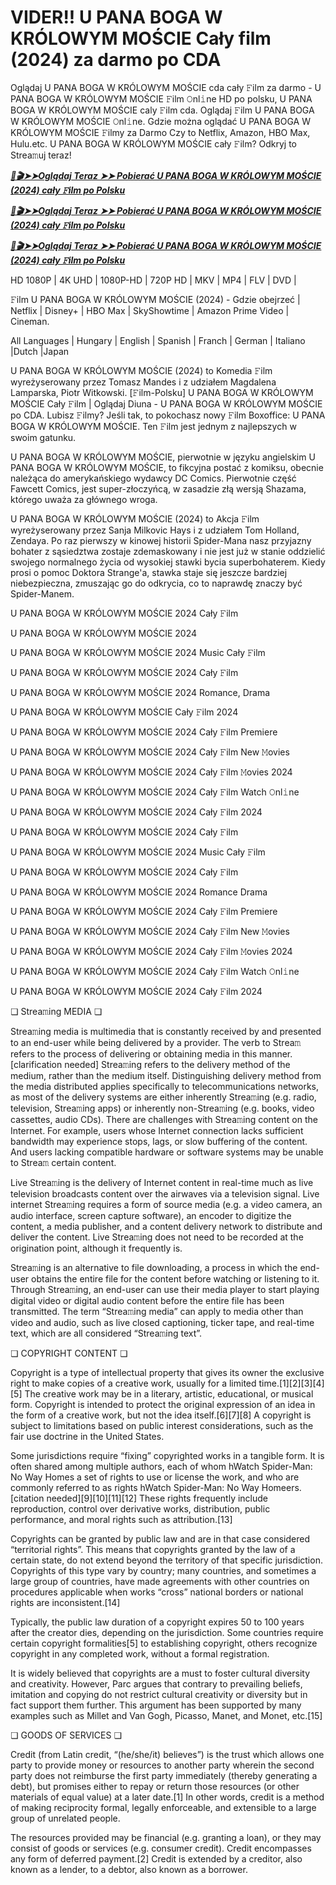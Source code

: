 # VIDER!! U PANA BOGA W KRÓLOWYM MOŚCIE Cały film (2024) za darmo po CDA

Oglądaj U PANA BOGA W KRÓLOWYM MOŚCIE cda cały 𝙵ilm za darmo - U PANA BOGA W KRÓLOWYM MOŚCIE 𝙵ilm 𝙾nl𝚒ne HD po polsku, U PANA BOGA W KRÓLOWYM MOŚCIE caly 𝙵ilm cda. Oglądaj 𝙵ilm U PANA BOGA W KRÓLOWYM MOŚCIE 𝙾nl𝚒ne. Gdzie można oglądać U PANA BOGA W KRÓLOWYM MOŚCIE 𝙵ilmy za Darmo Czy to Netflix, Amazon, HBO Max, Hulu.etc. U PANA BOGA W KRÓLOWYM MOŚCIE cały 𝙵ilm? Odkryj to Strea𝚖uj teraz!


<p><b><I><a href="http://r-movies.com/pl/movie/1233906/u-pana-boga-w-krlowym-mocie-gitcodepl">📀🎬➤➤Oglądaj Teraz ➤➤ Pobierać U PANA BOGA W KRÓLOWYM MOŚCIE (2024) cały 𝙵ilm po Polsku</a></I></b></p>

<p><b><I><a href="http://r-movies.com/pl/movie/1233906/u-pana-boga-w-krlowym-mocie-gitcodepl">📀🎬➤➤Oglądaj Teraz ➤➤ Pobierać U PANA BOGA W KRÓLOWYM MOŚCIE (2024) cały 𝙵ilm po Polsku</a></I></b></p>

<p><b><I><a href="http://r-movies.com/pl/movie/1233906/u-pana-boga-w-krlowym-mocie-gitcodepl">📀🎬➤➤Oglądaj Teraz ➤➤ Pobierać U PANA BOGA W KRÓLOWYM MOŚCIE (2024) cały 𝙵ilm po Polsku</a></I></b></p>


HD 1080P | 4K UHD | 1080P-HD | 720P HD | MKV | MP4 | FLV | DVD |

𝙵ilm U PANA BOGA W KRÓLOWYM MOŚCIE (2024) - Gdzie obejrzeć | Netflix | Disney+ | HBO Max | SkyShowtime | Amazon Prime Video | Cineman.

All Languages | Hungary | English | Spanish | Franch | German | Italiano |Dutch |Japan

U PANA BOGA W KRÓLOWYM MOŚCIE (2024) to Komedia 𝙵ilm wyreżyserowany przez Tomasz Mandes i z udziałem Magdalena Lamparska, Piotr Witkowski. [𝙵ilm-Polsku] U PANA BOGA W KRÓLOWYM MOŚCIE Cały 𝙵ilm | Oglądaj Diuna - U PANA BOGA W KRÓLOWYM MOŚCIE po CDA. Lubisz 𝙵ilmy? Jeśli tak, to pokochasz nowy 𝙵ilm Boxoffice: U PANA BOGA W KRÓLOWYM MOŚCIE. Ten 𝙵ilm jest jednym z najlepszych w swoim gatunku.

U PANA BOGA W KRÓLOWYM MOŚCIE, pierwotnie w języku angielskim U PANA BOGA W KRÓLOWYM MOŚCIE, to fikcyjna postać z komiksu, obecnie należąca do amerykańskiego wydawcy DC Comics. Pierwotnie część Fawcett Comics, jest super-złoczyńcą, w zasadzie złą wersją Shazama, którego uważa za głównego wroga.

U PANA BOGA W KRÓLOWYM MOŚCIE (2024) to Akcja 𝙵ilm wyreżyserowany przez Sanja Milkovic Hays i z udziałem Tom Holland, Zendaya. Po raz pierwszy w kinowej historii Spider-Mana nasz przyjazny bohater z sąsiedztwa zostaje zdemaskowany i nie jest już w stanie oddzielić swojego normalnego życia od wysokiej stawki bycia superbohaterem. Kiedy prosi o pomoc Doktora Strange'a, stawka staje się jeszcze bardziej niebezpieczna, zmuszając go do odkrycia, co to naprawdę znaczy być Spider-Manem.


U PANA BOGA W KRÓLOWYM MOŚCIE 2024 Cały 𝙵ilm

U PANA BOGA W KRÓLOWYM MOŚCIE 2024

U PANA BOGA W KRÓLOWYM MOŚCIE 2024 Music Cały 𝙵ilm

U PANA BOGA W KRÓLOWYM MOŚCIE 2024 Cały 𝙵ilm

U PANA BOGA W KRÓLOWYM MOŚCIE 2024 Romance, Drama

U PANA BOGA W KRÓLOWYM MOŚCIE Cały 𝙵ilm 2024

U PANA BOGA W KRÓLOWYM MOŚCIE 2024 Cały 𝙵ilm Premiere

U PANA BOGA W KRÓLOWYM MOŚCIE 2024 Cały 𝙵ilm New 𝙼ovies

U PANA BOGA W KRÓLOWYM MOŚCIE 2024 Cały 𝙵ilm 𝙼ovies 2024

U PANA BOGA W KRÓLOWYM MOŚCIE 2024 Cały 𝙵ilm Watch 𝙾nl𝚒ne

U PANA BOGA W KRÓLOWYM MOŚCIE 2024 Cały 𝙵ilm 2024

U PANA BOGA W KRÓLOWYM MOŚCIE 2024 Cały 𝙵ilm

U PANA BOGA W KRÓLOWYM MOŚCIE 2024 Music Cały 𝙵ilm

U PANA BOGA W KRÓLOWYM MOŚCIE 2024 Cały 𝙵ilm

U PANA BOGA W KRÓLOWYM MOŚCIE 2024 Romance Drama

U PANA BOGA W KRÓLOWYM MOŚCIE 2024 Cały 𝙵ilm Premiere

U PANA BOGA W KRÓLOWYM MOŚCIE 2024 Cały 𝙵ilm New 𝙼ovies

U PANA BOGA W KRÓLOWYM MOŚCIE 2024 Cały 𝙵ilm 𝙼ovies 2024

U PANA BOGA W KRÓLOWYM MOŚCIE 2024 Cały 𝙵ilm Watch 𝙾nl𝚒ne

U PANA BOGA W KRÓLOWYM MOŚCIE 2024 Cały 𝙵ilm 2024


❏ Strea𝚖ing MEDIA ❏

Strea𝚖ing media is multimedia that is constantly received by and presented to an end-user while being delivered by a provider. The verb to Strea𝚖 refers to the process of delivering or obtaining media in this manner.[clarification needed] Strea𝚖ing refers to the delivery method of the medium, rather than the medium itself. Distinguishing delivery method from the media distributed applies specifically to telecommunications networks, as most of the delivery systems are either inherently Strea𝚖ing (e.g. radio, television, Strea𝚖ing apps) or inherently non-Strea𝚖ing (e.g. books, video cassettes, audio CDs). There are challenges with Strea𝚖ing content on the Internet. For example, users whose Internet connection lacks sufficient bandwidth may experience stops, lags, or slow buffering of the content. And users lacking compatible hardware or software systems may be unable to Strea𝚖 certain content.

Live Strea𝚖ing is the delivery of Internet content in real-time much as live television broadcasts content over the airwaves via a television signal. Live internet Strea𝚖ing requires a form of source media (e.g. a video camera, an audio interface, screen capture software), an encoder to digitize the content, a media publisher, and a content delivery network to distribute and deliver the content. Live Strea𝚖ing does not need to be recorded at the origination point, although it frequently is.

Strea𝚖ing is an alternative to file downloading, a process in which the end-user obtains the entire file for the content before watching or listening to it. Through Strea𝚖ing, an end-user can use their media player to start playing digital video or digital audio content before the entire file has been transmitted. The term “Strea𝚖ing media” can apply to media other than video and audio, such as live closed captioning, ticker tape, and real-time text, which are all considered “Strea𝚖ing text”.


❏ COPYRIGHT CONTENT ❏

Copyright is a type of intellectual property that gives its owner the exclusive right to make copies of a creative work, usually for a limited time.[1][2][3][4][5] The creative work may be in a literary, artistic, educational, or musical form. Copyright is intended to protect the original expression of an idea in the form of a creative work, but not the idea itself.[6][7][8] A copyright is subject to limitations based on public interest considerations, such as the fair use doctrine in the United States.

Some jurisdictions require “fixing” copyrighted works in a tangible form. It is often shared among multiple authors, each of whom hWatch Spider-Man: No Way Homes a set of rights to use or license the work, and who are commonly referred to as rights hWatch Spider-Man: No Way Homeers.[citation needed][9][10][11][12] These rights frequently include reproduction, control over derivative works, distribution, public performance, and moral rights such as attribution.[13]

Copyrights can be granted by public law and are in that case considered “territorial rights”. This means that copyrights granted by the law of a certain state, do not extend beyond the territory of that specific jurisdiction. Copyrights of this type vary by country; many countries, and sometimes a large group of countries, have made agreements with other countries on procedures applicable when works “cross” national borders or national rights are inconsistent.[14]

Typically, the public law duration of a copyright expires 50 to 100 years after the creator dies, depending on the jurisdiction. Some countries require certain copyright formalities[5] to establishing copyright, others recognize copyright in any completed work, without a formal registration.

It is widely believed that copyrights are a must to foster cultural diversity and creativity. However, Parc argues that contrary to prevailing beliefs, imitation and copying do not restrict cultural creativity or diversity but in fact support them further. This argument has been supported by many examples such as Millet and Van Gogh, Picasso, Manet, and Monet, etc.[15]

❏ GOODS OF SERVICES ❏

Credit (from Latin credit, “(he/she/it) believes”) is the trust which allows one party to provide money or resources to another party wherein the second party does not reimburse the first party immediately (thereby generating a debt), but promises either to repay or return those resources (or other materials of equal value) at a later date.[1] In other words, credit is a method of making reciprocity formal, legally enforceable, and extensible to a large group of unrelated people.

The resources provided may be financial (e.g. granting a loan), or they may consist of goods or services (e.g. consumer credit). Credit encompasses any form of deferred payment.[2] Credit is extended by a creditor, also known as a lender, to a debtor, also known as a borrower.

